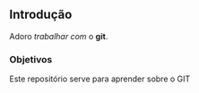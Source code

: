 ## Introdução

Adoro *trabalhar* _com_ o **git**.
### Objetivos


Este repositório serve para aprender sobre o GIT 